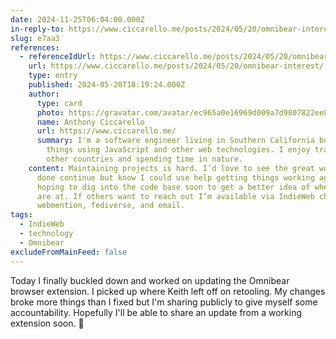```yaml
---
date: 2024-11-25T06:04:00.000Z
in-reply-to: https://www.ciccarello.me/posts/2024/05/20/omnibear-interest/
slug: e7aa3
references:
  - referenceIdUrl: https://www.ciccarello.me/posts/2024/05/20/omnibear-interest/
    url: https://www.ciccarello.me/posts/2024/05/20/omnibear-interest/
    type: entry
    published: 2024-05-20T18:19:24.000Z
    author:
      type: card
      photo: https://gravatar.com/avatar/ec965a0e16969d009a7d9807822ee81f?size=256
      name: Anthony Ciccarello
      url: https://www.ciccarello.me/
      summary: I'm a software engineer living in Southern California building cool
        things using JavaScript and other web technologies. I enjoy traveling to
        other countries and spending time in nature.
    content: Maintaining projects is hard. I’d love to see the great work Keith had
      done continue but know I could use help getting things working again. I’m
      hoping to dig into the code base soon to get a better idea of where things
      are at. If others want to reach out I’m available via IndieWeb chat,
      webmention, fediverse, and email.
tags:
  - IndieWeb
  - technology
  - Omnibear
excludeFromMainFeed: false
---
```


Today I finally buckled down and worked on updating the Omnibear browser extension. I picked up where Keith left off on retooling. My changes broke more things than I fixed but I'm sharing publicly to give myself some accountability. Hopefully I'll be able to share an update from a working extension soon. 🤞
